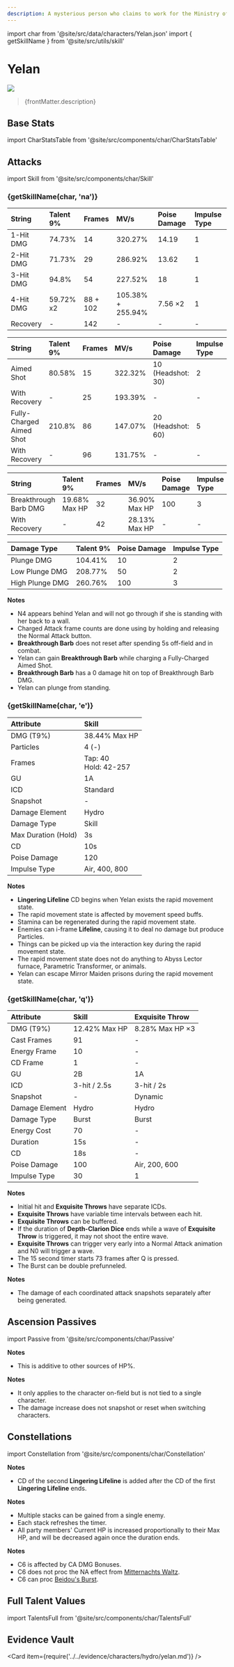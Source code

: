 ```yaml
---
description: A mysterious person who claims to work for the Ministry of Civil Affairs, but is a "non-entity" on the Ministry of Civil Affairs' list.
---
```


import char from '@site/src/data/characters/Yelan.json'
import { getSkillName } from '@site/src/utils/skill'

# Yelan

![](/img/characters/gacha/Yelan.png)

<blockquote>{frontMatter.description}</blockquote>

## Base Stats

import CharStatsTable from '@site/src/components/char/CharStatsTable'

<CharStatsTable char={char} />

## Attacks

import Skill from '@site/src/components/char/Skill'

<Tabs>
<TabItem value='na' label='Normal Attacks'>
<h3>{getSkillName(char, 'na')}</h3>
<div class='talent-columns'>
<Skill char={char} skill='na' sectionFilter='Normal Attack' />

| String    | Talent 9% | Frames   | MV/s              | Poise Damage | Impulse Type |
| :-------- | :-------- | :------- | :---------------- | :----------- | :----------- |
| 1-Hit DMG | 74.73%    | 14       | 320.27%           | 14.19        | 1            |
| 2-Hit DMG | 71.73%    | 29       | 286.92%           | 13.62        | 1            |
| 3-Hit DMG | 94.8%     | 54       | 227.52%           | 18           | 1            |
| 4-Hit DMG | 59.72% x2 | 88 + 102 | 105.38% + 255.94% | 7.56 ×2      | 1            |
| Recovery  | -         | 142      | -                 | -            | -            |

</div>
<div class='talent-columns'>
<Skill char={char} skill='na' sectionFilter='Charged Attack' />

| String                   | Talent 9% | Frames | MV/s    | Poise Damage        | Impulse Type |
| :----------------------- | :-------- | :----- | :------ | :------------------ | :----------- |
| Aimed Shot               | 80.58%    | 15     | 322.32% | 10 \(Headshot: 30\) | 2            |
| With Recovery            | -         | 25     | 193.39% | -                   | -            |
| Fully-Charged Aimed Shot | 210.8%    | 86     | 147.07% | 20 \(Headshot: 60\) | 5            |
| With Recovery            | -         | 96     | 131.75% | -                   | -            |

</div>
<div class='talent-columns'>
<Skill char={char} skill='na' sectionFilter='Breakthrough' />

| String                | Talent 9%     | Frames | MV/s          | Poise Damage | Impulse Type |
| :-------------------- | :------------ | :----- | :------------ | :----------- | :----------- |
| Breakthrough Barb DMG | 19.68% Max HP | 32     | 36.90% Max HP | 100          | 3            |
| With Recovery         | -             | 42     | 28.13% Max HP | -            | -            |

</div>
<div class='talent-columns'>
<Skill char={char} skill='na' sectionFilter='Plunging Attack' />

| Damage Type     | Talent 9% | Poise Damage | Impulse Type |
| :-------------- | :-------- | :----------- | :----------- |
| Plunge DMG      | 104.41%   | 10           | 2            |
| Low Plunge DMG  | 208.77%   | 50           | 2            |
| High Plunge DMG | 260.76%   | 100          | 3            |

</div>

**Notes**

* N4 appears behind Yelan and will not go through if she is standing with her back to a wall.
* Charged Attack frame counts are done using by holding and releasing the Normal Attack button.
* **Breakthrough Barb** does not reset after spending 5s off-field and in combat.
* Yelan can gain **Breakthrough Barb** while charging a Fully-Charged Aimed Shot.
* **Breakthrough Barb** has a 0 damage hit on top of Breakthrough Barb DMG.
* Yelan can plunge from standing.

</TabItem>

<TabItem value='e' label='Skill'>
<h3>{getSkillName(char, 'e')}</h3>
<div class='talent-columns'>
<Skill char={char} skill='e' />

| Attribute           | Skill                      |
| :------------------ | :------------------------- |
| DMG \(T9%\)         | 38.44% Max HP              |
| Particles           | 4 \(-\)                    |
| Frames              | Tap: 40 <br/> Hold: 42-257 |
| GU                  | 1A                         |
| ICD                 | Standard                   |
| Snapshot            | -                          |
| Damage Element      | Hydro                      |
| Damage Type         | Skill                      |
| Max Duration (Hold) | 3s                         |
| CD                  | 10s                        |
| Poise Damage        | 120                        |
| Impulse Type        | Air, 400, 800              |

</div>

**Notes**

* **Lingering Lifeline** CD begins when Yelan exists the rapid movement state.
* The rapid movement state is affected by movement speed buffs.
* Stamina can be regenerated during the rapid movement state.
* Enemies can i-frame **Lifeline**, causing it to deal no damage but produce Particles.
* Things can be picked up via the interaction key during the rapid movement state.
* The rapid movement state does not do anything to Abyss Lector furnace, Parametric Transformer, or animals.
* Yelan can escape Mirror Maiden prisons during the rapid movement state.

</TabItem>

<TabItem value='q' label='Burst'>
<h3>{getSkillName(char, 'q')}</h3>
<div class='talent-columns'>
<Skill char={char} skill='q'/>

| Attribute      | Skill         | Exquisite Throw |
| :------------- | :------------ | :-------------- |
| DMG \(T9%\)    | 12.42% Max HP | 8.28% Max HP ×3 |
| Cast Frames    | 91            | -               |
| Energy Frame   | 10            | -               |
| CD Frame       | 1             | -               |
| GU             | 2B            | 1A              |
| ICD            | 3-hit / 2.5s  | 3-hit / 2s      |
| Snapshot       | -             | Dynamic         |
| Damage Element | Hydro         | Hydro           |
| Damage Type    | Burst         | Burst           |
| Energy Cost    | 70            | -               |
| Duration       | 15s           | -               |
| CD             | 18s           | -               |
| Poise Damage   | 100           | Air, 200, 600   |
| Impulse Type   | 30            | 1               |

</div>

**Notes**

* Initial hit and **Exquisite Throws** have separate ICDs.
* **Exquisite Throws** have variable time intervals between each hit.
* **Exquisite Throws** can be buffered.
* If the duration of **Depth-Clarion Dice** ends while a wave of **Exquisite Throw** is triggered, it may not shoot the entire wave.
* **Exquisite Throws** can trigger very early into a Normal Attack animation and N0 will trigger a wave.
* The 15 second timer starts 73 frames after Q is pressed.
* The Burst can be double prefunneled.

**Notes**

* The damage of each coordinated attack snapshots separately after being generated.

</TabItem>
</Tabs>

## Ascension Passives

import Passive from '@site/src/components/char/Passive'

<Tabs>
<TabItem value='passive' label='Passive'>
<Passive char={char} passive={2} />
</TabItem>

<TabItem value='a1' label='Ascension 1'>
<Passive char={char} passive={0} />

**Notes**

* This is additive to other sources of HP%.

</TabItem>

<TabItem value="a4" label="Ascension 4">
<Passive char={char} passive={1} />

**Notes**

* It only applies to the character on-field but is not tied to a single character.
* The damage increase does not snapshot or reset when switching characters.

</TabItem>
</Tabs>

## Constellations

import Constellation from '@site/src/components/char/Constellation'

<Tabs>
<TabItem value='c1' label='C1'>
<Constellation char={char} constellation={1} />

**Notes**

* CD of the second **Lingering Lifeline** is added after the CD of the first **Lingering Lifeline** ends.

</TabItem>

<TabItem value='c2' label='C2'>
<Constellation char={char} constellation={2} />
</TabItem>

<TabItem value='c3' label='C3'>
<Constellation char={char} constellation={3} />
</TabItem>

<TabItem value='c4' label='C4'>
<Constellation char={char} constellation={4} />

**Notes**

* Multiple stacks can be gained from a single enemy.
* Each stack refreshes the timer.
* All party members' Current HP is increased proportionally to their Max HP, and will be decreased again once the duration ends.

</TabItem>

<TabItem value='c5' label='C5'>
<Constellation char={char} constellation={5} />
</TabItem>

<TabItem value='c6' label='C6'>
<Constellation char={char} constellation={6} />

**Notes**

* C6 is affected by CA DMG Bonuses.
* C6 does not proc the NA effect from [Mitternachts Waltz](../../equipment/weapons/bows.md#mitternachts-waltz).
* C6 can proc [Beidou's Burst](../electro/beidou.md#attacks).

</TabItem>
</Tabs>

## Full Talent Values

import TalentsFull from '@site/src/components/char/TalentsFull'

<TalentsFull char={char}/>

## Evidence Vault

<Card item={require('../../evidence/characters/hydro/yelan.md')} />
